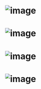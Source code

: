 # ![image](https://github.com/user-attachments/assets/a87c11de-745f-4042-96ef-53bc08406e22)
# ![image](https://github.com/user-attachments/assets/aa2d8d69-2a84-4a94-81d1-1bebd5eb7408)
# ![image](https://github.com/user-attachments/assets/f105c573-be57-4029-95bc-aa7daa86a835)
# ![image](https://github.com/user-attachments/assets/8407d4f7-3c4a-44dd-b61a-7c50b18a6df4)
